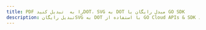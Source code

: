 ---title: PDF را به  تبدیل کنیدDOT، SVG به DOT مبدل رایگان یا GO SDKdescription: تبدیل رایگانSVG به DOT با استفاده از GO Cloud APIs & SDK همچنین اسناد PDF را در Cloud ایجاد، ویرایش و رندر کنید.---